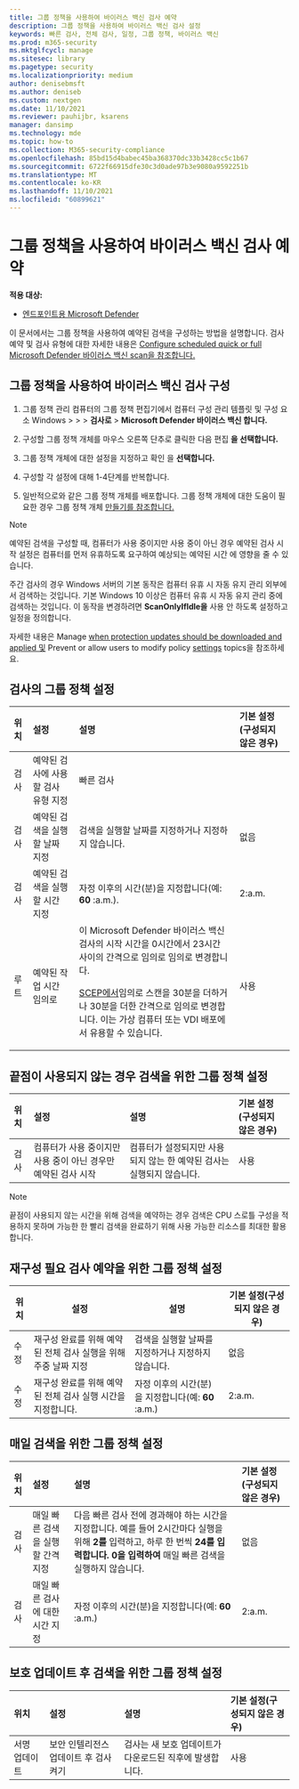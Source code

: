 ```yaml
---
title: 그룹 정책을 사용하여 바이러스 백신 검사 예약
description: 그룹 정책을 사용하여 바이러스 백신 검사 설정
keywords: 빠른 검사, 전체 검사, 일정, 그룹 정책, 바이러스 백신
ms.prod: m365-security
ms.mktglfcycl: manage
ms.sitesec: library
ms.pagetype: security
ms.localizationpriority: medium
author: denisebmsft
ms.author: deniseb
ms.custom: nextgen
ms.date: 11/10/2021
ms.reviewer: pauhijbr, ksarens
manager: dansimp
ms.technology: mde
ms.topic: how-to
ms.collection: M365-security-compliance
ms.openlocfilehash: 85bd15d4babec45ba368370dc33b3428cc5c1b67
ms.sourcegitcommit: 6722f66915dfe30c3d0ade97b3e9080a9592251b
ms.translationtype: MT
ms.contentlocale: ko-KR
ms.lasthandoff: 11/10/2021
ms.locfileid: "60899621"
---
```

# <a name="schedule-antivirus-scans-using-group-policy"></a>그룹 정책을 사용하여 바이러스 백신 검사 예약

**적용 대상:**

- [엔드포인트용 Microsoft Defender](/microsoft-365/security/defender-endpoint/)

이 문서에서는 그룹 정책을 사용하여 예약된 검색을 구성하는 방법을 설명합니다. 검사 예약 및 검사 유형에 대한 자세한 내용은 [Configure scheduled quick or full Microsoft Defender 바이러스 백신 scan을 참조합니다.](schedule-antivirus-scans.md) 

## <a name="configure-antivirus-scans-using-group-policy"></a>그룹 정책을 사용하여 바이러스 백신 검사 구성

1. 그룹 정책 관리 컴퓨터의 그룹 정책 편집기에서 컴퓨터 구성 관리 템플릿 및 구성 요소 Windows  \>  \>  \> **검사로** \> **Microsoft Defender 바이러스 백신 합니다.**

2. 구성할 그룹 정책 개체를 마우스 오른쪽 단추로 클릭한 다음 편집 **을 선택합니다.**

3. 그룹 정책 개체에 대한 설정을 지정하고 확인 을 **선택합니다.** 

4. 구성할 각 설정에 대해 1-4단계를 반복합니다.

5. 일반적으로와 같은 그룹 정책 개체를 배포합니다. 그룹 정책 개체에 대한 도움이 필요한 경우 그룹 정책 개체 [만들기를 참조합니다.](/windows/security/threat-protection/windows-firewall/create-a-group-policy-object)

> [!NOTE]
> 예약된 검색을 구성할 때, 컴퓨터가 사용 중이지만 사용 중이 아닌 경우 예약된 검사 시작 설정은 컴퓨터를 먼저 유휴하도록 요구하여 예상되는 예약된 시간 에 영향을 줄 수 있습니다. 
>
> 주간 검사의 경우 Windows 서버의 기본 동작은 컴퓨터 유휴 시 자동 유지 관리 외부에서 검색하는 것입니다. 기본 Windows 10 이상은 컴퓨터 유휴 시 자동 유지 관리 중에 검색하는 것입니다. 이 동작을 변경하려면 **ScanOnlyIfIdle을** 사용 안 하도록 설정하고 일정을 정의합니다.

자세한 내용은 Manage [when protection updates should be downloaded and applied 및](manage-protection-update-schedule-microsoft-defender-antivirus.md) Prevent or allow users to modify policy [settings](configure-local-policy-overrides-microsoft-defender-antivirus.md) topics을 참조하세요.

## <a name="group-policy-settings-for-scheduling-scans"></a>검사의 그룹 정책 설정

| 위치 | 설정 | 설명 | 기본 설정(구성되지 않은 경우) |
|:---|:---|:---|:---|
| 검사 | 예약된 검사에 사용할 검사 유형 지정 | 빠른 검사 |
| 검사 | 예약된 검색을 실행할 날짜 지정 | 검색을 실행할 날짜를 지정하거나 지정하지 않습니다. | 없음 |
| 검사 | 예약된 검색을 실행할 시간 지정 | 자정 이후의 시간(분)을 지정합니다(예: **60** :a.m.). | 2:a.m. |
| 루트 | 예약된 작업 시간 임의로 |이 Microsoft Defender 바이러스 백신 검사의 시작 시간을 0시간에서 23시간 사이의 간격으로 임의로 임의로 변경합니다. <p>[SCEP에서](/mem/intune/protect/certificates-scep-configure)임의로 스캔을 30분을 더하거나 30분을 더한 간격으로 임의로 변경합니다. 이는 가상 컴퓨터 또는 VDI 배포에서 유용할 수 있습니다. | 사용 |

## <a name="group-policy-settings-for-scheduling-scans-for-when-an-endpoint-is-not-in-use"></a>끝점이 사용되지 않는 경우 검색을 위한 그룹 정책 설정

| 위치 | 설정 | 설명 | 기본 설정(구성되지 않은 경우) |
|:---|:---|:---|:---|
| 검사 | 컴퓨터가 사용 중이지만 사용 중이 아닌 경우만 예약된 검사 시작 | 컴퓨터가 설정되지만 사용되지 않는 한 예약된 검사는 실행되지 않습니다. | 사용 |

> [!NOTE]
> 끝점이 사용되지 않는 시간을 위해 검색을 예약하는 경우 검색은 CPU 스로틀 구성을 적용하지 못하며 가능한 한 빨리 검색을 완료하기 위해 사용 가능한 리소스를 최대한 활용합니다.

## <a name="group-policy-settings-for-scheduling-remediation-required-scans"></a>재구성 필요 검사 예약을 위한 그룹 정책 설정

| 위치 | 설정 | 설명 | 기본 설정(구성되지 않은 경우) |
|---|---|---|---|
| 수정 | 재구성 완료를 위해 예약된 전체 검사 실행을 위해 주중 날짜 지정 | 검색을 실행할 날짜를 지정하거나 지정하지 않습니다. | 없음 |
| 수정 | 재구성 완료를 위해 예약된 전체 검사 실행 시간을 지정합니다. | 자정 이후의 시간(분)을 지정합니다(예: **60** :a.m.) | 2:a.m. |

## <a name="group-policy-settings-for-scheduling-daily-scans"></a>매일 검색을 위한 그룹 정책 설정

| 위치 | 설정 | 설명 | 기본 설정(구성되지 않은 경우) |
|:---|:---|:---|:---|
| 검사 | 매일 빠른 검색을 실행할 간격 지정 | 다음 빠른 검사 전에 경과해야 하는 시간을 지정합니다. 예를 들어 2시간마다 실행을 위해 **2를** 입력하고, 하루 한 번씩 **24를 입력합니다.** **0을 입력하여** 매일 빠른 검색을 실행하지 않습니다. | 없음 |
| 검사 | 매일 빠른 검사에 대한 시간 지정 | 자정 이후의 시간(분)을 지정합니다(예: **60** :a.m.) | 2:a.m. |

## <a name="group-policy-settings-for-scheduling-scans-after-protection-updates"></a>보호 업데이트 후 검색을 위한 그룹 정책 설정

| 위치 | 설정 | 설명 | 기본 설정(구성되지 않은 경우)|
|:---|:---|:---|:---|
| 서명 업데이트 | 보안 인텔리전스 업데이트 후 검사 켜기 | 검사는 새 보호 업데이트가 다운로드된 직후에 발생합니다. | 사용 |

